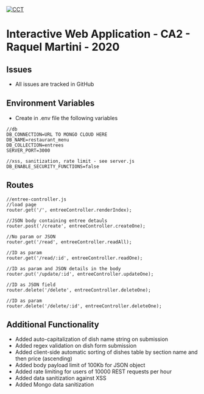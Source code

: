[![CCT](https://www.cct.ie/wp-content/themes/hdcct/img/atoms/logo.jpg)](http://cct.ie)

# Interactive Web Application - CA2 -  Raquel Martini - 2020


## Issues
* All issues are tracked in GitHub

## Environment Variables
* Create in .env file the following variables
~~~~
//db
DB_CONNECTION=URL TO MONGO CLOUD HERE
DB_NAME=restaurant_menu
DB_COLLECTION=entrees
SERVER_PORT=3000

//xss, sanitization, rate limit - see server.js
DB_ENABLE_SECURITY_FUNCTIONS=false

~~~~

## Routes
~~~~
//entree-controller.js
//load page
router.get('/', entreeController.renderIndex);  

//JSON body containing entree detauls
router.post('/create', entreeController.createOne);

//No param or JSON
router.get('/read', entreeController.readAll);

//ID as param 
router.get('/read/:id', entreeController.readOne);

//ID as param and JSON details in the body
router.put('/update/:id', entreeController.updateOne); 

//ID as JSON field
router.delete('/delete', entreeController.deleteOne);  

//ID as param 
router.delete('/delete/:id', entreeController.deleteOne); 
~~~~

## Additional Functionality
* Added auto-capitalization of dish name string on submission
* Added regex validation on dish form submission
* Added client-side automatic sorting of dishes table by section name and then price (ascending)
* Added body payload limit of 100Kb for JSON object
* Added rate limiting for users of 10000 REST requests per hour
* Added data sanitization against XSS
* Added Mongo data sanitization






